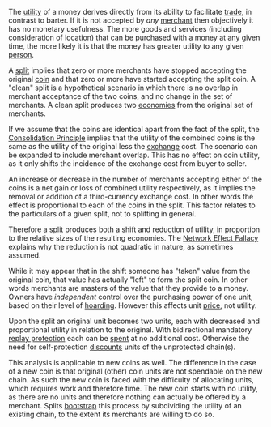 The [utility](Glossary#utility) of a money derives directly from its ability to facilitate [trade](Glossary#trade), in contrast to barter. If it is not accepted by *any* [merchant](Glossary#merchant) then objectively it has no monetary usefulness. The more goods and services (including consideration of location) that can be purchased with a money at any given time, the more likely it is that the money has greater utility to any given [person](Glossary#person).

A [split](Glossary#split) implies that zero or more merchants have stopped accepting the original [coin](Glossary#coin) and that zero or more have started accepting the split coin. A "clean" split is a hypothetical scenario in which there is no overlap in merchant acceptance of the two coins, and no change in the set of merchants. A clean split produces two [economies](Glossary#economy) from the original set of merchants.

If we assume that the coins are identical apart from the fact of the split, the [Consolidation Principle](Consolidation-Principle) implies that the utility of the combined coins is the same as the utility of the original less the [exchange](Glossary#exchange) cost. The scenario can be expanded to include merchant overlap. This has no effect on coin utility, as it only shifts the incidence of the exchange cost from buyer to seller.

An increase or decrease in the number of merchants accepting either of the coins is a net gain or loss of combined utility respectively, as it implies the removal or addition of a third-currency exchange cost. In other words the effect is proportional to each of the coins in the split. This factor relates to the particulars of a given split, not to splitting in general.

Therefore a split produces both a shift and reduction of utility, in proportion to the relative sizes of the resulting economies. The [Network Effect Fallacy](Network-Effect-Fallacy) explains why the reduction is not quadratic in nature, as sometimes assumed.

While it may appear that in the shift someone has "taken" value from the original coin, that value has actually "left" to form the split coin. In other words merchants are masters of the value that they provide to a money. Owners have *independent* control over the purchasing power of one unit, based on their level of [hoarding](Dumping-Fallacy). However this affects unit [price](Glossary#price), not utility.

Upon the split an original unit becomes two units, each with decreased and proportional utility in relation to the original. With bidirectional mandatory [replay protection](Replay-Protection-Fallacy) each can be [spent](Glossary#spend) at no additional cost. Otherwise the need for self-protection [discounts](https://en.m.wikipedia.org/wiki/Net_present_value) units of the unprotected chain(s).

This analysis is applicable to new coins as well. The difference in the case of a new coin is that original (other) coin units are not spendable on the new chain. As such the new coin is faced with the difficulty of allocating units, which requires work and therefore time. The new coin starts with no utility, as there are no units and therefore nothing can actually be offered by a merchant. Splits [bootstrap](https://en.wikipedia.org/wiki/Bootstrapping) this process by subdividing the utility of an existing chain, to the extent its merchants are willing to do so.